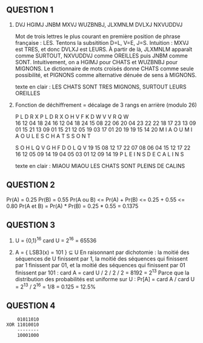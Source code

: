 QUESTION 1
----------

1. DVJ HGIMJ JNBM MXVJ WUZBNBJ, JLXMNLM DVLXJ NXVUDDVJ

   Mot de trois lettres le plus courant en première position de phrase
   française : LES.  Tentons la subsitition D=L, V=E, J=S.
   Intuition : MXVJ est TRES, et donc DVLXJ est LEURS.
   À partir de là, JLXMNLM apparaît comme SURTOUT, NXVUDDVJ comme OREILLES
   puis JNBM comme SONT.
   Intuitivement, on a HGIMJ pour CHATS et WUZBNBJ pour MIGNONS.
   Le dictionnaire de mots croisés donne CHATS comme seule possibilité,
   et PIGNONS comme alternative dénuée de sens à MIGNONS.

   texte en clair : LES CHATS SONT TRES MIGNONS, SURTOUT LEURS OREILLES


2. Fonction de déchiffrement = décalage de 3 rangs en arrière (modulo 26)

   P  L  D  R  X   P  L  D  R  X   O  H  V   F  K  D  W  V   V  R  Q  W   
   16 12 04 18 24  16 12 04 18 24  15 08 22  06 20 04 23 22  22 18 17 23
   13 09 01 15 21  13 09 01 15 21  12 05 19  03 17 01 20 19  19 15 14 20
   M  I  A  O  U   M  I  A  O  U   L  E  S   C  H  A  T  S   S  O  N  T

   S  O  H  L  Q  V   G  H   F  D  O  L  Q  V
   19 15 08 12 17 22  07 08  06 04 15 12 17 22
   16 12 05 09 14 19  04 05  03 01 12 09 14 19
   P  L  E  I  N  S   D  E   C  A  L  I  N  S

   texte en clair : MIAOU MIAOU LES CHATS SONT PLEINS DE CALINS


QUESTION 2
----------

Pr(A) = 0.25
Pr(B) = 0.55
Pr(A ou B) <= Pr(A) + Pr(B)
           <= 0.25  + 0.55
           <= 0.80
Pr(A et B) = Pr(A) * Pr(B) = 0.25 * 0.55 = 0.1375


QUESTION 3
----------

1. U = {0,1}<sup>16</sup>
   card U = 2<sup>16</sup> = 65536

2. A = { LSB3(x) = 101 } ⊆ U
   En raisonnant par dichotomie : la moitié des séquences de U finissent par 1, 
   la moitié des séquences qui finissent par 1 finissent par 01, et la moitié des 
   séquences qui finissent par 01 finissent par 101 :
   card A = card U / 2 / 2 / 2  = 8192 = 2<sup>13</sup>
   Parce que la distribution des probabilités est uniforme sur U :
   Pr[A] = card A / card U = 2<sup>13</sup> / 2<sup>16</sup> = 1/8 = 0.125 = 12.5%


QUESTION 4
----------
```
    01011010
XOR 11010010
    --------
    10001000
```
